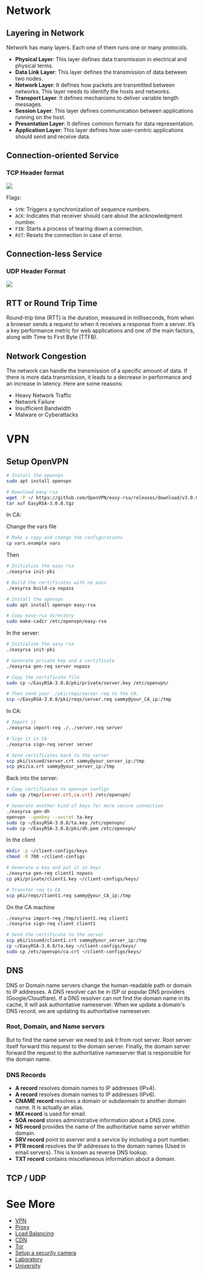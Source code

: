 # Network

## Layering in Network

Network has many layers. Each one of them runs one or many protocols.

- **Physical Layer**: This layer defines data transmission in electrical and physical terms.
- **Data Link Layer**: This layer defines the transmission of data between two nodes.
- **Network Layer**: It defines how packets are transmitted between networks. This layer needs to identify the hosts and networks.
- **Transport Layer**: It defines mechanisms to deliver variable length messages.
- **Session Layer**: This layer defines communication between applications running on the host.
- **Presentation Layer**: It defines common formats for data representation.
- **Application Layer**: This layer defines how user-centric applications should send and receive data.

## Connection-oriented Service

### TCP Header format

![](tcp-model.png)

Flags: 
- `SYN`: Triggers a synchronization of sequence numbers.
- `ACK`: Indicates that receiver should care about the acknowledgment number.
- `FIN`: Starts a process of tearing down a connection.
- `RST`: Resets the connection in case of error.

## Connection-less Service

### UDP Header Format

![](udp-model.png)

## RTT or Round Trip Time

Round-trip time (RTT) is the duration, measured in milliseconds, from when a browser sends a request to when it receives a response from a server. It’s a key performance metric for web applications and one of the main factors, along with Time to First Byte (TTFB).

## Network Congestion

The network can handle the transmission of a specific amount of data. If there is more data transmission, it leads to a decrease in performance and an increase in latency. Here are some reasons:

- Heavy Network Traffic
- Network Failure
- Insufficient Bandwidth
- Malware or Cyberattacks

# VPN

## Setup OpenVPN

```bash
# Install the openvpn
sudo apt install openvpn

# Download easy rsa 
wget -P ~/ https://github.com/OpenVPN/easy-rsa/releases/download/v3.0.8/EasyRSA-3.0.8.tgz
tar xvf EasyRSA-3.0.8.tgz
```

In CA:

Change the vars file

```bash
# Make a copy and change the configurations
cp vars.example vars
```

Then

```bash
# Initialize the easy rsa
./easyrsa init-pki

# Build the certificates with no pass
./easyrsa build-ca nopass
```

```bash
# Install the openvpn
sudo apt install openvpn easy-rsa

# Copy easy-rsa directory
sudo make-cadir /etc/openvpn/easy-rsa
```

In the server:

```bash
# Initialize the easy rsa
./easyrsa init-pki

# Generate private key and a certificate
./easyrsa gen-req server nopass

# Copy the certificate file
sudo cp ~/EasyRSA-3.0.8/pki/private/server.key /etc/openvpn/

# Then send your ./pki/reqs/server.req to the CA.
scp ~/EasyRSA-3.0.8/pki/reqs/server.req sammy@your_CA_ip:/tmp
```

In CA:

```bash
# Import it
./easyrsa import-req ./../server.req server

# Sign it in CA
./easyrsa sign-req server server

# Send certificates back to the server
scp pki/issued/server.crt sammy@your_server_ip:/tmp
scp pki/ca.crt sammy@your_server_ip:/tmp
```

Back into the server:

```bash
# Copy certificates to openvpn configs
sudo cp /tmp/{server.crt,ca.crt} /etc/openvpn/

# Generate another kind of keys for more secure connection
./easyrsa gen-dh
openvpn --genkey --secret ta.key
sudo cp ~/EasyRSA-3.0.8/ta.key /etc/openvpn/
sudo cp ~/EasyRSA-3.0.8/pki/dh.pem /etc/openvpn/
```

In the client

```bash
mkdir -p ~/client-configs/keys
chmod -R 700 ~/client-configs

# Generate a key and put it in keys
./easyrsa gen-req client1 nopass
cp pki/private/client1.key ~/client-configs/keys/

# Transfer req to CA
scp pki/reqs/client1.req sammy@your_CA_ip:/tmp
```

On the CA machine

```bash
./easyrsa import-req /tmp/client1.req client1
./easyrsa sign-req client client1

# Send the certificate to the server
scp pki/issued/client1.crt sammy@your_server_ip:/tmp
cp ~/EasyRSA-3.0.8/ta.key ~/client-configs/keys/
sudo cp /etc/openvpn/ca.crt ~/client-configs/keys/
```

## DNS

DNS or Domain name servers change the human-readable path or domain to IP addresses. A DNS resolver can be in ISP or popular DNS providers (Google/Cloudflare). If a DNS resolver can not find the domain name in its cache, It will ask authoritative nameserver. When we update a domain's DNS record, we are updating its authoritative nameserver.

### Root, Domain, and Name servers

But to find the name server we need to ask it from root server. Root server itself forward this request to the domain server. Finally, the domain server forward the request to the authoritative nameserver that is responsible for the domain name.

### DNS Records

- **A record** resolves domain names to IP addresses (IPv4).
- **A record** resolves domain names to IP addresses (IPv6).
- **CNAME record** resolves a domain or subdaomain to another domain name. It is actually an alias.
- **MX record** is used for email.
- **SOA record** stores administrative information about a DNS zone.
- **NS record** provides the name of the authoritative name server whithin domain.
- **SRV record** point to aserver and a service by including a port number.
- **PTR record** resolves the IP addresses to the domain names (Used in email servers). This is known as reverse DNS lookup.
- **TXT record** contains miscellaneous information about a domain.

## TCP / UDP

# See More

- [VPN](Network/VPN%2009efe.md)
- [Proxy](Proxy.md)
- [Load Balancing](Network/Load-Balancing.md)
- [CDN](CDN.md)
- [Tor](Network/Tor%20662bd.md)
- [Setup a security camera](Network/SecurityCamera.md)
- [Laboratory](Network/Laboratory%20a293b.md)
- [University](Network/University%20bc284.md)


